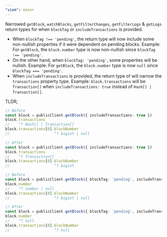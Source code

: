 ```yaml
---
"viem": minor
---
```


Narrowed `getBlock`, `watchBlocks`, `getFilterChanges`, `getFilterLogs` & `getLogs` return types for when `blockTag` or `includeTransactions` is provided.

- When `blockTag !== 'pending'`, the return type will now include some non-nullish properties if it were dependent on pending blocks. Example: For `getBlock`, the `block.number` type is now non-nullish since `blockTag !== 'pending'`.
- On the other hand, when `blockTag: 'pending'`, some properties will be nullish. Example: For `getBlock`, the `block.number` type is now `null` since `blockTag === 'pending'`.
- When `includeTransactions` is provided, the return type of will narrow the `transactions` property type. Example: `block.transactions` will be `Transaction[]` when `includeTransactions: true` instead of `Hash[] | Transaction[]`.

TLDR;

```ts
// Before
const block = publicClient.getBlock({ includeTransactions: true })
block.transactions
//    ^? Hash[] | Transaction[]
block.transactions[0].blockNumber
//                    ^? bigint | null

// After
const block = publicClient.getBlock({ includeTransactions: true })
block.transactions
//    ^? Transaction[]
block.transactions[0].blockNumber
//                    ^? bigint

// Before
const block = publicClient.getBlock({ blockTag: 'pending', includeTransactions: true })
block.number
//    ^? number | null
block.transactions[0].blockNumber
//                    ^? bigint | null

// After
const block = publicClient.getBlock({ blockTag: 'pending', includeTransactions: true })
block.number
//    ^? null
block.transactions[0].blockNumber
//                    ^? null
```

